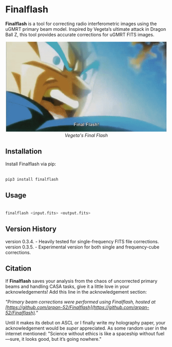 # Finalflash

**Finalflash** is a tool for correcting radio interferometric images using the uGMRT primary beam model. Inspired by Vegeta’s ultimate attack in Dragon Ball Z, this tool provides accurate corrections for uGMRT FITS images.


<p align="center">
  <img src="https://github.com/arpan-52/Finalflash/blob/main/vegeta.gif" alt="FinalFlash Animation" width="500"/>
  <br/>
  <i>Vegeta's Final Flash</i>
</p>



## Installation

Install Finalflash via pip:

```bash

pip3 install finalflash
```
## Usage

```bash

finalflash <input.fits> <output.fits>
```
## Version History

version 0.3.4. - Heavily tested for single-frequency FITS file corrections.
version 0.3.5. - Experimental version for both single and frequency-cube corrections. 

## Citation

If **Finalflash** saves your analysis from the chaos of uncorrected primary beams and handling CASA tasks, give it a little love in your acknowledgements! Add this line in the acknowledgement section:

*"Primary beam corrections were performed using Finalflash, hosted at [https://github.com/arpan-52/Finalflash](https://github.com/arpan-52/Finalflash)."*  

Until it makes its debut on ASCL or I finally write my holography paper, your acknowledgement would be *super* appreciated. As some random user in the internet mentioned:
"Science without ethics is like a spaceship without fuel—sure, it looks good, but it’s going nowhere."


